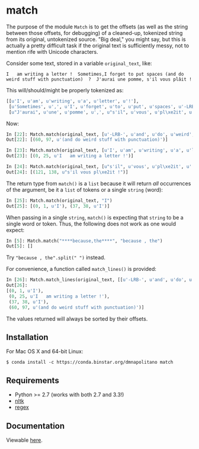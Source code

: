 match
=====

The purpose of the module `Match` is to get the offsets (as well as the string between those offsets, for debugging) of a cleaned-up, tokenized string from its original, untokenized source.  "Big deal," you might say, but this is actually a pretty difficult task if the original text is sufficiently messy, not to mention rife with Unicode characters.

Consider some text, stored in a variable `original_text`, like:

```
I   am writing a letter !  Sometimes,I forget to put spaces (and do weird stuff with punctuation)  ?  J'aurai une pomme, s'il vous plâit !
```

This will/should/might be properly tokenized as:

```python
[[u'I', u'am', u'writing', u'a', u'letter', u'!'],
 [u'Sometimes', u',', u'I', u'forget', u'to', u'put', u'spaces', u'-LRB-', u'and', u'do', u'weird', u'stuff', u'with', u'punctuation', u'-RRB-', u'?'],
 [u"J'aurai", u'une', u'pomme', u',', u"s'il", u'vous', u'pl\xe2it', u'!']]
```

Now:

```python
In [22]: Match.match(original_text, [u'-LRB-', u'and', u'do', u'weird', u'stuff', u'with', u'punctuation', u'-RRB-'])
Out[22]: [(60, 97, u'(and do weird stuff with punctuation)')]

In [23]: Match.match(original_text, [u'I', u'am', u'writing', u'a', u'letter', u'!'])
Out[23]: [(0, 25, u'I   am writing a letter !')]

In [24]: Match.match(original_text, [u"s'il", u'vous', u'pl\xe2it', u'!'])
Out[24]: [(121, 138, u"s'il vous pl\xe2it !")]
```

The return type from `match()` is a `list` because it will return *all* occurrences of the argument, be it a `list` of tokens or a single `string` (word):

```python
In [25]: Match.match(original_text, "I")
Out[25]: [(0, 1, u'I'), (37, 38, u'I')]
```

When passing in a single `string`, `match()` is expecting that `string` to be a single word or token.  Thus, the following does not work as one would expect:

```python
In [5]: Match.match("****because,the****", "because , the")
Out[5]: []
```

Try `"because , the".split(" ")` instead.

For convenience, a function called `match_lines()` is provided:
```python
In [26]: Match.match_lines(original_text, [[u'-LRB-', u'and', u'do', u'weird', u'stuff', u'with', u'punctuation', u'-RRB-'], [u'I', u'am', u'writing', u'a', u'letter', u'!'], "I"])
Out[26]: 
[(0, 1, u'I'),
 (0, 25, u'I   am writing a letter !'),
 (37, 38, u'I'),
 (60, 97, u'(and do weird stuff with punctuation)')]
```

The values returned will always be sorted by their offsets.

## Installation

For Mac OS X and 64-bit Linux:

```
$ conda install -c https://conda.binstar.org/dmnapolitano match
```

## Requirements

* Python >= 2.7 (works with both 2.7 and 3.3!)
* [nltk](http://www.nltk.org)
* [regex](https://pypi.python.org/pypi/regex)

## Documentation

Viewable [here](https://rawgithub.com/dmnapolitano/match/master/doc/_build/html/index.html).
